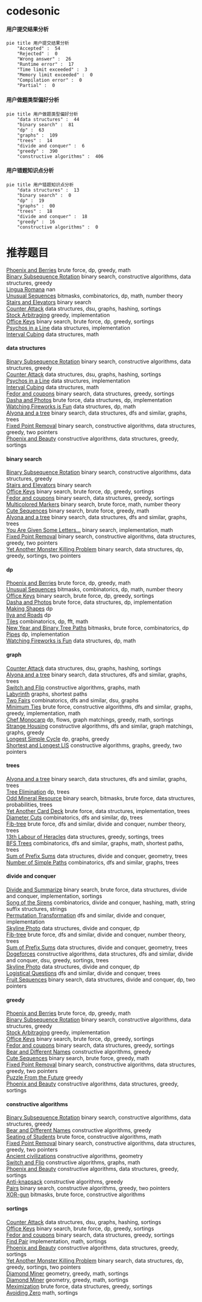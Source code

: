 # codesonic
<!-- tabs:start -->
#### **用户提交结果分析**

```mermaid
pie title 用户提交结果分析
    "Accepted" :  54
    "Rejected" :  0
    "Wrong answer" :  26
    "Runtime error" :  17
    "Time limit exceeded" :  3
    "Memory limit exceeded" :  0
    "Compilation error" :  0
    "Partial" :  0
```
#### **用户做题类型偏好分析**

```mermaid
pie title 用户做题类型偏好分析
    "data structures" :  44
    "binary search" :  81
    "dp" :  63
    "graphs" :  109
    "trees" :  14
    "divide and conquer" :  6
    "greedy" :  390
    "constructive algorithms" :  406
```
#### **用户错题知识点分析**

```mermaid
pie title 用户错题知识点分析
    "data structures" :  13
    "binary search" :  0
    "dp" :  19
    "graphs" :  00
    "trees" :  18
    "divide and conquer" :  18
    "greedy" :  16
    "constructive algorithms" :  0
```
<!-- tabs:end -->
# 推荐题目
[Phoenix and Berries](http://codeforces.com/problemset/problem/1348/E)		brute force,
                        dp,
                        greedy,
                        math		  
[Binary Subsequence Rotation](http://codeforces.com/problemset/problem/1370/E)		binary search,
                        constructive algorithms,
                        data structures,
                        greedy		  
[Lingua Romana](http://codeforces.com/problemset/problem/1331/G)		nan		  
[Unusual Sequences](http://codeforces.com/problemset/problem/900/D)		bitmasks,
                        combinatorics,
                        dp,
                        math,
                        number theory		  
[Stairs and Elevators](https://codeforces.com/contest/966/problem/A)		binary search		  
[Counter Attack](http://codeforces.com/problemset/problem/190/E)		data structures,
                        dsu,
                        graphs,
                        hashing,
                        sortings		  
[Stock Arbitraging](http://codeforces.com/problemset/problem/1150/A)		greedy,
                        implementation		  
[Office Keys](http://codeforces.com/problemset/problem/830/A)		binary search,
                        brute force,
                        dp,
                        greedy,
                        sortings		  
[Psychos in a Line](http://codeforces.com/problemset/problem/319/B)		data structures,
                        implementation		  
[Interval Cubing](http://codeforces.com/problemset/problem/311/D)		data structures,
                        math		  
<!-- tabs:start -->
#### **data structures**
[Binary Subsequence Rotation](http://codeforces.com/problemset/problem/1370/E)		binary search,
                        constructive algorithms,
                        data structures,
                        greedy		  
[Counter Attack](http://codeforces.com/problemset/problem/190/E)		data structures,
                        dsu,
                        graphs,
                        hashing,
                        sortings		  
[Psychos in a Line](http://codeforces.com/problemset/problem/319/B)		data structures,
                        implementation		  
[Interval Cubing](http://codeforces.com/problemset/problem/311/D)		data structures,
                        math		  
[Fedor and coupons](http://codeforces.com/problemset/problem/754/D)		binary search,
                        data structures,
                        greedy,
                        sortings		  
[Dasha and Photos](http://codeforces.com/problemset/problem/761/F)		brute force,
                        data structures,
                        dp,
                        implementation		  
[Watching Fireworks is Fun](http://codeforces.com/problemset/problem/372/C)		data structures,
                        dp,
                        math		  
[Alyona and a tree](http://codeforces.com/problemset/problem/739/B)		binary search,
                        data structures,
                        dfs and similar,
                        graphs,
                        trees		  
[Fixed Point Removal](http://codeforces.com/problemset/problem/1404/C)		binary search,
                        constructive algorithms,
                        data structures,
                        greedy,
                        two pointers		  
[Phoenix and Beauty](http://codeforces.com/problemset/problem/1348/B)		constructive algorithms,
                        data structures,
                        greedy,
                        sortings		  
#### **binary search**
[Binary Subsequence Rotation](http://codeforces.com/problemset/problem/1370/E)		binary search,
                        constructive algorithms,
                        data structures,
                        greedy		  
[Stairs and Elevators](https://codeforces.com/contest/966/problem/A)		binary search		  
[Office Keys](http://codeforces.com/problemset/problem/830/A)		binary search,
                        brute force,
                        dp,
                        greedy,
                        sortings		  
[Fedor and coupons](http://codeforces.com/problemset/problem/754/D)		binary search,
                        data structures,
                        greedy,
                        sortings		  
[Multicolored Markers](http://codeforces.com/problemset/problem/1029/F)		binary search,
                        brute force,
                        math,
                        number theory		  
[Cute Sequences](http://codeforces.com/problemset/problem/1166/D)		binary search,
                        brute force,
                        greedy,
                        math		  
[Alyona and a tree](http://codeforces.com/problemset/problem/739/B)		binary search,
                        data structures,
                        dfs and similar,
                        graphs,
                        trees		  
[You Are Given Some Letters...](http://codeforces.com/problemset/problem/1202/F)		binary search,
                        implementation,
                        math		  
[Fixed Point Removal](http://codeforces.com/problemset/problem/1404/C)		binary search,
                        constructive algorithms,
                        data structures,
                        greedy,
                        two pointers		  
[Yet Another Monster Killing Problem](http://codeforces.com/problemset/problem/1257/D)		binary search,
                        data structures,
                        dp,
                        greedy,
                        sortings,
                        two pointers		  
#### **dp**
[Phoenix and Berries](http://codeforces.com/problemset/problem/1348/E)		brute force,
                        dp,
                        greedy,
                        math		  
[Unusual Sequences](http://codeforces.com/problemset/problem/900/D)		bitmasks,
                        combinatorics,
                        dp,
                        math,
                        number theory		  
[Office Keys](http://codeforces.com/problemset/problem/830/A)		binary search,
                        brute force,
                        dp,
                        greedy,
                        sortings		  
[Dasha and Photos](http://codeforces.com/problemset/problem/761/F)		brute force,
                        data structures,
                        dp,
                        implementation		  
[Making Shapes](http://codeforces.com/problemset/problem/1290/F)		dp		  
[Ilya and Roads](http://codeforces.com/problemset/problem/313/D)		dp		  
[Tiles](http://codeforces.com/problemset/problem/1473/G)		combinatorics,
                        dp,
                        fft,
                        math		  
[New Year and Binary Tree Paths](http://codeforces.com/problemset/problem/750/G)		bitmasks,
                        brute force,
                        combinatorics,
                        dp		  
[Pipes](http://codeforces.com/problemset/problem/1234/C)		dp,
                        implementation		  
[Watching Fireworks is Fun](http://codeforces.com/problemset/problem/372/C)		data structures,
                        dp,
                        math		  
#### **graph**
[Counter Attack](http://codeforces.com/problemset/problem/190/E)		data structures,
                        dsu,
                        graphs,
                        hashing,
                        sortings		  
[Alyona and a tree](http://codeforces.com/problemset/problem/739/B)		binary search,
                        data structures,
                        dfs and similar,
                        graphs,
                        trees		  
[Switch and Flip](http://codeforces.com/problemset/problem/1491/G)		constructive algorithms,
                        graphs,
                        math		  
[Labyrinth](https://codeforces.com/contest/1064/problem/D)		graphs,
                        shortest paths		  
[Two Fairs](https://codeforces.com/contest/1277/problem/E)		combinatorics,
                        dfs and similar,
                        dsu,
                        graphs		  
[Minimum Ties](http://codeforces.com/problemset/problem/1487/C)		brute force,
                        constructive algorithms,
                        dfs and similar,
                        graphs,
                        greedy,
                        implementation,
                        math		  
[Chef Monocarp](http://codeforces.com/problemset/problem/1437/C)		dp,
                        flows,
                        graph matchings,
                        greedy,
                        math,
                        sortings		  
[Strange Housing](http://codeforces.com/problemset/problem/1470/D)		constructive algorithms,
                        dfs and similar,
                        graph matchings,
                        graphs,
                        greedy		  
[Longest Simple Cycle](http://codeforces.com/problemset/problem/1476/C)		dp,
                        graphs,
                        greedy		  
[Shortest and Longest LIS](http://codeforces.com/problemset/problem/1304/D)		constructive algorithms,
                        graphs,
                        greedy,
                        two pointers		  
#### **trees**
[Alyona and a tree](http://codeforces.com/problemset/problem/739/B)		binary search,
                        data structures,
                        dfs and similar,
                        graphs,
                        trees		  
[Tree Elimination](http://codeforces.com/problemset/problem/1276/D)		dp,
                        trees		  
[Odd Mineral Resource](http://codeforces.com/problemset/problem/1479/D)		binary search,
                        bitmasks,
                        brute force,
                        data structures,
                        probabilities,
                        trees		  
[Yet Another Card Deck](http://codeforces.com/problemset/problem/1511/C)		brute force,
                        data structures,
                        implementation,
                        trees		  
[Diameter Cuts](http://codeforces.com/problemset/problem/1499/F)		combinatorics,
                        dfs and similar,
                        dp,
                        trees		  
[Fib-tree](http://codeforces.com/problemset/problem/1491/E)		brute force,
                        dfs and similar,
                        divide and conquer,
                        number theory,
                        trees		  
[13th Labour of Heracles](http://codeforces.com/problemset/problem/1466/D)		data structures,
                        greedy,
                        sortings,
                        trees		  
[BFS Trees](http://codeforces.com/problemset/problem/1495/D)		combinatorics,
                        dfs and similar,
                        graphs,
                        math,
                        shortest paths,
                        trees		  
[Sum of Prefix Sums](http://codeforces.com/problemset/problem/1303/G)		data structures,
                        divide and conquer,
                        geometry,
                        trees		  
[Number of Simple Paths](http://codeforces.com/problemset/problem/1454/E)		combinatorics,
                        dfs and similar,
                        graphs,
                        trees		  
#### **divide and conquer**
[Divide and Summarize](http://codeforces.com/problemset/problem/1461/D)		binary search,
                        brute force,
                        data structures,
                        divide and conquer,
                        implementation,
                        sortings		  
[Song of the Sirens](http://codeforces.com/problemset/problem/1466/G)		combinatorics,
                        divide and conquer,
                        hashing,
                        math,
                        string suffix structures,
                        strings		  
[Permutation Transformation](http://codeforces.com/problemset/problem/1490/D)		dfs and similar,
                        divide and conquer,
                        implementation		  
[Skyline Photo](https://codeforces.com/contest/1483/problem/C)		data structures,
                        divide and conquer,
                        dp		  
[Fib-tree](http://codeforces.com/problemset/problem/1491/E)		brute force,
                        dfs and similar,
                        divide and conquer,
                        number theory,
                        trees		  
[Sum of Prefix Sums](http://codeforces.com/problemset/problem/1303/G)		data structures,
                        divide and conquer,
                        geometry,
                        trees		  
[Dogeforces](http://codeforces.com/problemset/problem/1494/D)		constructive algorithms,
                        data structures,
                        dfs and similar,
                        divide and conquer,
                        dsu,
                        greedy,
                        sortings,
                        trees		  
[Skyline Photo](http://codeforces.com/problemset/problem/1482/E)		data structures,
                        divide and conquer,
                        dp		  
[Logistical Questions](http://codeforces.com/problemset/problem/566/C)		dfs and similar,
                        divide and conquer,
                        trees		  
[Fruit Sequences](http://codeforces.com/problemset/problem/1428/F)		binary search,
                        data structures,
                        divide and conquer,
                        dp,
                        two pointers		  
#### **greedy**
[Phoenix and Berries](http://codeforces.com/problemset/problem/1348/E)		brute force,
                        dp,
                        greedy,
                        math		  
[Binary Subsequence Rotation](http://codeforces.com/problemset/problem/1370/E)		binary search,
                        constructive algorithms,
                        data structures,
                        greedy		  
[Stock Arbitraging](http://codeforces.com/problemset/problem/1150/A)		greedy,
                        implementation		  
[Office Keys](http://codeforces.com/problemset/problem/830/A)		binary search,
                        brute force,
                        dp,
                        greedy,
                        sortings		  
[Fedor and coupons](http://codeforces.com/problemset/problem/754/D)		binary search,
                        data structures,
                        greedy,
                        sortings		  
[Bear and Different Names](https://codeforces.com/contest/790/problem/A)		constructive algorithms,
                        greedy		  
[Cute Sequences](http://codeforces.com/problemset/problem/1166/D)		binary search,
                        brute force,
                        greedy,
                        math		  
[Fixed Point Removal](http://codeforces.com/problemset/problem/1404/C)		binary search,
                        constructive algorithms,
                        data structures,
                        greedy,
                        two pointers		  
[Puzzle From the Future](http://codeforces.com/problemset/problem/1474/A)		greedy		  
[Phoenix and Beauty](http://codeforces.com/problemset/problem/1348/B)		constructive algorithms,
                        data structures,
                        greedy,
                        sortings		  
#### **constructive algorithms**
[Binary Subsequence Rotation](http://codeforces.com/problemset/problem/1370/E)		binary search,
                        constructive algorithms,
                        data structures,
                        greedy		  
[Bear and Different Names](https://codeforces.com/contest/790/problem/A)		constructive algorithms,
                        greedy		  
[Seating of Students](https://codeforces.com/contest/907/problem/D)		brute force,
                        constructive algorithms,
                        math		  
[Fixed Point Removal](http://codeforces.com/problemset/problem/1404/C)		binary search,
                        constructive algorithms,
                        data structures,
                        greedy,
                        two pointers		  
[Ancient civilizations](http://codeforces.com/problemset/problem/1045/E)		constructive algorithms,
                        geometry		  
[Switch and Flip](http://codeforces.com/problemset/problem/1491/G)		constructive algorithms,
                        graphs,
                        math		  
[Phoenix and Beauty](http://codeforces.com/problemset/problem/1348/B)		constructive algorithms,
                        data structures,
                        greedy,
                        sortings		  
[Anti-knapsack](http://codeforces.com/problemset/problem/1493/A)		constructive algorithms,
                        greedy		  
[Pairs](http://codeforces.com/problemset/problem/1463/D)		binary search,
                        constructive algorithms,
                        greedy,
                        two pointers		  
[XOR-gun](https://codeforces.com/contest/1456/problem/B)		bitmasks,
                        brute force,
                        constructive algorithms		  
#### **sortings**
[Counter Attack](http://codeforces.com/problemset/problem/190/E)		data structures,
                        dsu,
                        graphs,
                        hashing,
                        sortings		  
[Office Keys](http://codeforces.com/problemset/problem/830/A)		binary search,
                        brute force,
                        dp,
                        greedy,
                        sortings		  
[Fedor and coupons](http://codeforces.com/problemset/problem/754/D)		binary search,
                        data structures,
                        greedy,
                        sortings		  
[Find Pair](http://codeforces.com/problemset/problem/160/C)		implementation,
                        math,
                        sortings		  
[Phoenix and Beauty](http://codeforces.com/problemset/problem/1348/B)		constructive algorithms,
                        data structures,
                        greedy,
                        sortings		  
[Yet Another Monster Killing Problem](http://codeforces.com/problemset/problem/1257/D)		binary search,
                        data structures,
                        dp,
                        greedy,
                        sortings,
                        two pointers		  
[Diamond Miner](https://codeforces.com/contest/1496/problem/C)		geometry,
                        greedy,
                        math,
                        sortings		  
[Diamond Miner](http://codeforces.com/problemset/problem/1495/A)		geometry,
                        greedy,
                        math,
                        sortings		  
[Meximization](http://codeforces.com/problemset/problem/1497/A)		brute force,
                        data structures,
                        greedy,
                        sortings		  
[Avoiding Zero](http://codeforces.com/problemset/problem/1427/A)		math,
                        sortings		  
<!-- tabs:end -->
